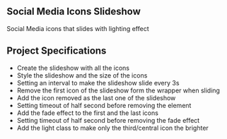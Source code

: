 ## Social Media Icons Slideshow

Social Media icons that slides with lighting effect

## Project Specifications

- Create the slideshow with all the icons
- Style the slideshow and the size of the icons
- Setting an interval to make the slideshow slide every 3s
- Remove the first icon of the slideshow form the wrapper when sliding
- Add the icon removed as the last one of the slideshow
- Setting timeout of half second before removing the element 
- Add the fade effect to the first and the last icons
- Setting timeout of half second before removing the fade effect
- Add the light class to make only the third/central icon the brighter
